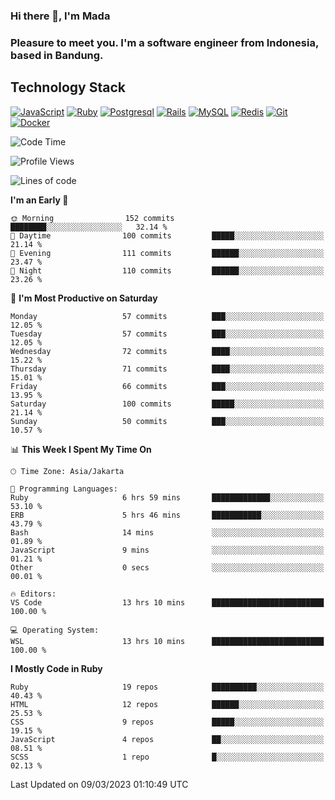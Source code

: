 ### Hi there 👋, I'm Mada
### Pleasure to meet you. I'm a software engineer from Indonesia, based in Bandung.

## Technology Stack

[![JavaScript](https://img.shields.io/badge/-JavaScript-%23F7DF1C?style=flat-square&logo=javascript&logoColor=000000&labelColor=%23F7DF1C&color=%23FFCE5A)](https://www.javascript.com/)
[![Ruby](https://img.shields.io/badge/Ruby-CC342D?style=flat-square&logo=ruby&logoColor=white)](https://www.ruby-lang.org/en/)
[![Postgresql](https://img.shields.io/badge/PostgreSQL-316192?style=flat-square&logo=postgresql&logoColor=ffffff)](https://www.postgresql.org/)
[![Rails](https://img.shields.io/badge/Ruby_on_Rails-CC0000?style=flat-square&logo=ruby-on-rails&logoColor=white)](https://rubyonrails.org/)
[![MySQL](https://img.shields.io/badge/-MySQL-4479A1?style=flat-square&logo=MySQL&logoColor=ffffff)](https://www.mysql.com/)
[![Redis](https://img.shields.io/badge/-Redis-DC382D?style=flat-square&logo=Redis&logoColor=ffffff)](https://redis.io/)
[![Git](https://img.shields.io/badge/-Git-%23F05032?style=flat-square&logo=git&logoColor=%23ffffff)](https://git-scm.com/)
[![Docker](https://img.shields.io/badge/-Docker-2496ED?style=flat-square&logo=docker&logoColor=ffffff)](https://www.docker.com/)
<!--
**madaarya/madaarya** is a ✨ _special_ ✨ repository because its `README.md` (this file) appears on your GitHub profile.

Here are some ideas to get you started:

- 🔭 I’m currently working on ...
- 🌱 I’m currently learning ...
- 👯 I’m looking to collaborate on ...
- 🤔 I’m looking for help with ...
- 💬 Ask me about ...
- 📫 How to reach me: ...
- 😄 Pronouns: ...
- ⚡ Fun fact: ...
-->
<!--START_SECTION:waka-->
![Code Time](http://img.shields.io/badge/Code%20Time-5%2C230%20hrs%208%20mins-blue)

![Profile Views](http://img.shields.io/badge/Profile%20Views-0-blue)

![Lines of code](https://img.shields.io/badge/From%20Hello%20World%20I%27ve%20Written-18.4%20million%20lines%20of%20code-blue)

**I'm an Early 🐤** 

```text
🌞 Morning                152 commits         ████████░░░░░░░░░░░░░░░░░   32.14 % 
🌆 Daytime                100 commits         █████░░░░░░░░░░░░░░░░░░░░   21.14 % 
🌃 Evening                111 commits         ██████░░░░░░░░░░░░░░░░░░░   23.47 % 
🌙 Night                  110 commits         ██████░░░░░░░░░░░░░░░░░░░   23.26 % 
```
📅 **I'm Most Productive on Saturday** 

```text
Monday                   57 commits          ███░░░░░░░░░░░░░░░░░░░░░░   12.05 % 
Tuesday                  57 commits          ███░░░░░░░░░░░░░░░░░░░░░░   12.05 % 
Wednesday                72 commits          ████░░░░░░░░░░░░░░░░░░░░░   15.22 % 
Thursday                 71 commits          ████░░░░░░░░░░░░░░░░░░░░░   15.01 % 
Friday                   66 commits          ███░░░░░░░░░░░░░░░░░░░░░░   13.95 % 
Saturday                 100 commits         █████░░░░░░░░░░░░░░░░░░░░   21.14 % 
Sunday                   50 commits          ███░░░░░░░░░░░░░░░░░░░░░░   10.57 % 
```


📊 **This Week I Spent My Time On** 

```text
🕑︎ Time Zone: Asia/Jakarta

💬 Programming Languages: 
Ruby                     6 hrs 59 mins       █████████████░░░░░░░░░░░░   53.10 % 
ERB                      5 hrs 46 mins       ███████████░░░░░░░░░░░░░░   43.79 % 
Bash                     14 mins             ░░░░░░░░░░░░░░░░░░░░░░░░░   01.89 % 
JavaScript               9 mins              ░░░░░░░░░░░░░░░░░░░░░░░░░   01.21 % 
Other                    0 secs              ░░░░░░░░░░░░░░░░░░░░░░░░░   00.01 % 

🔥 Editors: 
VS Code                  13 hrs 10 mins      █████████████████████████   100.00 % 

💻 Operating System: 
WSL                      13 hrs 10 mins      █████████████████████████   100.00 % 
```

**I Mostly Code in Ruby** 

```text
Ruby                     19 repos            ██████████░░░░░░░░░░░░░░░   40.43 % 
HTML                     12 repos            ██████░░░░░░░░░░░░░░░░░░░   25.53 % 
CSS                      9 repos             █████░░░░░░░░░░░░░░░░░░░░   19.15 % 
JavaScript               4 repos             ██░░░░░░░░░░░░░░░░░░░░░░░   08.51 % 
SCSS                     1 repo              █░░░░░░░░░░░░░░░░░░░░░░░░   02.13 % 
```




 Last Updated on 09/03/2023 01:10:49 UTC
<!--END_SECTION:waka-->
